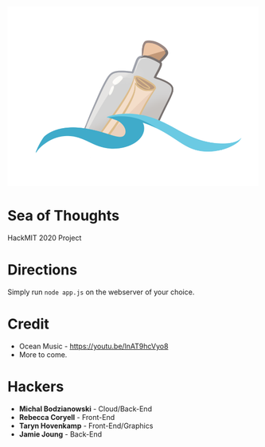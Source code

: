 ![Logo](content/static/img/logo.png)

# Sea of Thoughts

HackMIT 2020 Project

# Directions

Simply run `node app.js` on the webserver of your choice.

# Credit
- Ocean Music - https://youtu.be/lnAT9hcVyo8
- More to come.

# Hackers
- **Michal Bodzianowski** - Cloud/Back-End
- **Rebecca Coryell** - Front-End
- **Taryn Hovenkamp** - Front-End/Graphics
- **Jamie Joung** - Back-End
